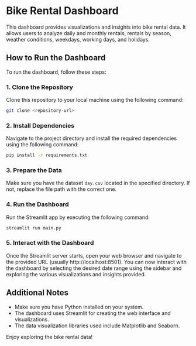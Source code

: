 
# Bike Rental Dashboard

This dashboard provides visualizations and insights into bike rental data. It allows users to analyze daily and monthly rentals, rentals by season, weather conditions, weekdays, working days, and holidays.

## How to Run the Dashboard

To run the dashboard, follow these steps:

### 1. Clone the Repository

Clone this repository to your local machine using the following command:

```bash
git clone <repository-url>
```

### 2. Install Dependencies

Navigate to the project directory and install the required dependencies using the following command:

```bash
pip install -r requirements.txt
```

### 3. Prepare the Data

Make sure you have the dataset `day.csv` located in the specified directory. If not, replace the file path with the correct one.

### 4. Run the Dashboard

Run the Streamlit app by executing the following command:

```bash
streamlit run main.py
```

### 5. Interact with the Dashboard

Once the Streamlit server starts, open your web browser and navigate to the provided URL (usually http://localhost:8501). You can now interact with the dashboard by selecting the desired date range using the sidebar and exploring the various visualizations and insights provided.

## Additional Notes

- Make sure you have Python installed on your system.
- The dashboard uses Streamlit for creating the web interface and visualizations.
- The data visualization libraries used include Matplotlib and Seaborn.

Enjoy exploring the bike rental data!
```
